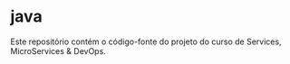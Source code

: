 # java
Este repositório contém o código-fonte do projeto do curso de Services, MicroServices & DevOps.
